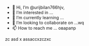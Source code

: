 - 👋 Hi, I’m @urijbilan766hjv,
- 👀 I’m interested in ...
- 🌱 I’m currently learning ...
- 💞️ I’m looking to collaborate on ...wq
- 📫 How to reach me ...
оварапр
<!---hb
urijbilan766/sad is a ✨ special ✨ repository because its `README.md` (this file) appears on your GitHub profile.
You can click the Preview link to take a look at yyiuour changes.asd
--->
zc
asd
x
assaccxzczxc
